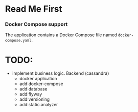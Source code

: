 # Read Me First

### Docker Compose support
The application contains a Docker Compose file named `docker-compose.yaml`. 

# TODO:
 - implement business logic. Backend (cassandra)
    - docker application
    - add docker-compose
    - add database
    - add flyway
    - add versioning
    - add static analyzer


